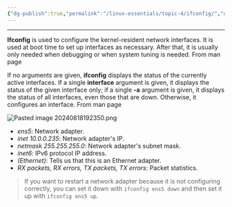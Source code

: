 ```yaml
---
{"dg-publish":true,"permalink":"/linux-essentials/topic-4/ifconfig/","dgPassFrontmatter":true}
---
```


---
**Ifconfig** is used to configure the kernel-resident network interfaces. It is used at boot time to set up interfaces as necessary. After that, it is usually only needed when debugging or when system tuning is needed.
	From man page

If no arguments are given, **ifconfig** displays the status of the currently active interfaces. If a single **interface** argument is given, it displays the status of the given interface only; if a single **-a** argument is given, it displays the status of all interfaces, even those that are down. Otherwise, it configures an interface.
	From man page

![Pasted image 20240818192350.png](/img/user/Linux%20Essentials/Topic%204/Topic4%20reference%20images/Pasted%20image%2020240818192350.png)
- _ens5_: Network adapter.
- _inet 10.0.0.235_: Network adapter's IP.
- _netmask 255.255.255.0_: Network adapter's subnet mask.
- _inet6_: IPv6 protocol IP address.
- _(Ethernet)_: Tells us that this is an Ethernet adapter.
- _RX packets, RX errors, TX packets, TX errors_: Packet statistics.

> If you want to restart a network adapter because it is not configuring correctly, you can set it down with `ifconfig ens5 down` and then set it up with `ifconfig ens5 up`.
